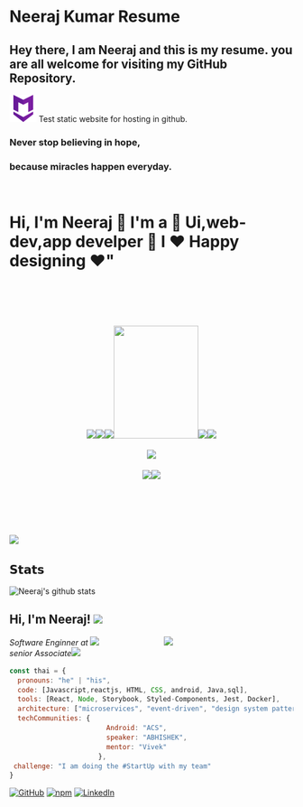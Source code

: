 # Neeraj Kumar Resume
## Hey there, I am Neeraj and this is my resume. you are all welcome for visiting my GitHub Repository. 

![alt text](https://github.com/adam-p/markdown-here/raw/master/src/common/images/icon48.png "Logo Title Text 1") Test static website for hosting in github.

### Never stop believing in hope,
### because miracles happen everyday.

<p align="center">
  <br>
  <H1>Hi, I'm Neeraj 👋 I'm a 🚀 Ui,web-dev,app develper 🚀 I ❤️ Happy designing ❤️"</H1>
  </br>
</p>

<br>

<br>
<p align="center">
  <img src="https://media3.giphy.com/media/ln7z2eWriiQAllfVcn/200w.webp" width="100"><img src="https://media.giphy.com/media/LPZMkVxnXERA5h8BVJ/giphy-downsized-large.gif" width="100"><img src="https://i.giphy.com/media/eNAsjO55tPbgaor7ma/200w.webp" width="100"><img src="https://cdn-images-1.medium.com/max/1600/1*3x1QE3VzG5MWi5Qk6C-HLQ.gif" width="150" height = "200"><img src="https://i.giphy.com/media/KzJkzjggfGN5Py6nkT/200.webp" width="100"><img src="https://i.giphy.com/media/IdyAQJVN2kVPNUrojM/200.webp" width="100"><br><br>
  <img src="https://camo.githubusercontent.com/936a08778c7e4885053d148c07bbd2339dfbdd80/68747470733a2f2f6665726f73732e6e65742f782f6e6f6465322e676966" /><br><br>
  <img src="https://little.kylerconway.com/images/golang-what.gif" width="300"><img src="https://intro.rustbridge.com/img/ferris.gif" width="300">
</p>
<br>

<br>
<br>
<br>

![](https://visitor-badge.glitch.me/badge?page_id=devilraj98)

<!--
**devilraj98** is a ✨ _special_ ✨ repository because its `README.md` (this file) appears on your GitHub profile.

KonikaOfficial
-->
## 𝗦𝘁𝗮𝘁𝘀

![Neeraj's github stats](https://github-readme-stats.vercel.app/api?username=devilraj98&show_icons=true&theme=radical)


<h2> Hi, I'm Neeraj! <img src="https://media.giphy.com/media/mGcNjsfWAjY5AEZNw6/giphy.gif" width="50"></h2>
<img align='right' src="https://media.giphy.com/media/ieyl9zmCjO4b4t6qoY/giphy.gif" width="230">
<p><em>Software Enginner at <a href="https://ulab.edu.bd/"></a><img src="https://media.giphy.com/media/fYSnHlufseco8Fh93Z/giphy.gif" width="30"></br>senior Associate<a href="https://www.wcit2021.org.bd/"></a><img src="https://media.giphy.com/media/WUlplcMpOCEmTGBtBW/giphy.gif" width="30"> 
</em></p>

```javascript
const thai = {
  pronouns: "he" | "his",
  code: [Javascript,reactjs, HTML, CSS, android, Java,sql],
  tools: [React, Node, Storybook, Styled-Components, Jest, Docker],
  architecture: ["microservices", "event-driven", "design system pattern"],
  techCommunities: {
                        Android: "ACS",
                        speaker: "ABHISHEK",
                        mentor: "Vivek"
                      },
 challenge: "I am doing the #StartUp with my team"
}
```



<p align="left">
  <a href="https://github.com/Shimanta-dey"><img alt="GitHub" height="32" width="32" src="images/github.svg"></a>
  <a href="https://www.npmjs.com/~peterthehan"><img alt="npm" height="32" width="32" src="images/npm.svg"></a>
  <a href="https://linkedin.com/in/peter-han"><img alt="LinkedIn" height="32" width="32" src="images/linkedin.svg"></a>
</p>





